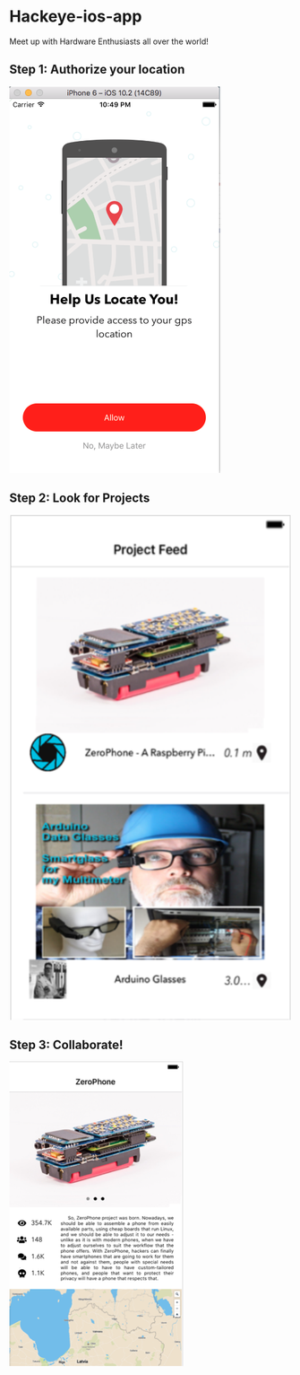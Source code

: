 # Hackeye-ios-app

Meet up with Hardware Enthusiasts all over the world!

## Step 1: Authorize your location
![alt](https://github.com/hwanggit/Hackeye-ios-app/blob/master/images/UIViews/LocationView.png)

## Step 2: Look for Projects
<img style="float: center" height = "900" width = "900" src="https://github.com/hwanggit/Hackeye-ios-app/blob/master/images/UIViews/ProjectFeed.png">

## Step 3: Collaborate!
<img style="float: center" src="https://github.com/hwanggit/Hackeye-ios-app/blob/master/images/UIViews/DetailedView.png">
